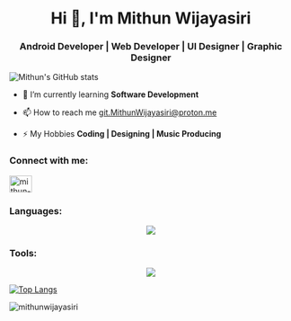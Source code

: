 <h1 align="center">Hi 👋, I'm Mithun Wijayasiri</h1>
<h3 align="center">Android Developer | Web Developer | UI Designer | Graphic Designer</h3>

![Mithun's GitHub stats](https://github-readme-stats.vercel.app/api?username=MithunWijayasiri&theme=codeSTACKr)

- 🌱 I’m currently learning **Software Development**

- 📫 How to reach me git.MithunWijayasiri@proton.me

- ⚡ My Hobbies **Coding | Designing | Music Producing**

<h3 align="left">Connect with me:</h3>
<p align="left">
<a href="https://linkedin.com/in/mithun-wijayasiri-b28234248" target="blank"><img align="center" src="https://raw.githubusercontent.com/rahuldkjain/github-profile-readme-generator/master/src/images/icons/Social/linked-in-alt.svg" alt="mithun-wijayasiri-b28234248" height="30" width="40" /></a>
</p>

<h3 align="left">Languages:</h3>

<p align="center">
  <a href="https://github.com/MithunWijayasiri">
    <img src="https://skillicons.dev/icons?i=java,html,css,js,bootstrap,c,cpp,kotlin" />
  </a>
</p>

<h3 align="left">Tools:</h3>

<p align="center">
  <a href="https://github.com/MithunWijayasiri">
    <img src="https://skillicons.dev/icons?i=androidstudio,vscode,figma,eclipse" />
  </a>
</p>

[![Top Langs](https://github-readme-stats.vercel.app/api/top-langs/?username=anuraghazra&layout=compact)](https://github.com/anuraghazra/github-readme-stats)

<p align="left"> <img src="https://komarev.com/ghpvc/?username=mithunwijayasiri&label=Profile%20views&color=0e75b6&style=flat" alt="mithunwijayasiri" /> </p>

